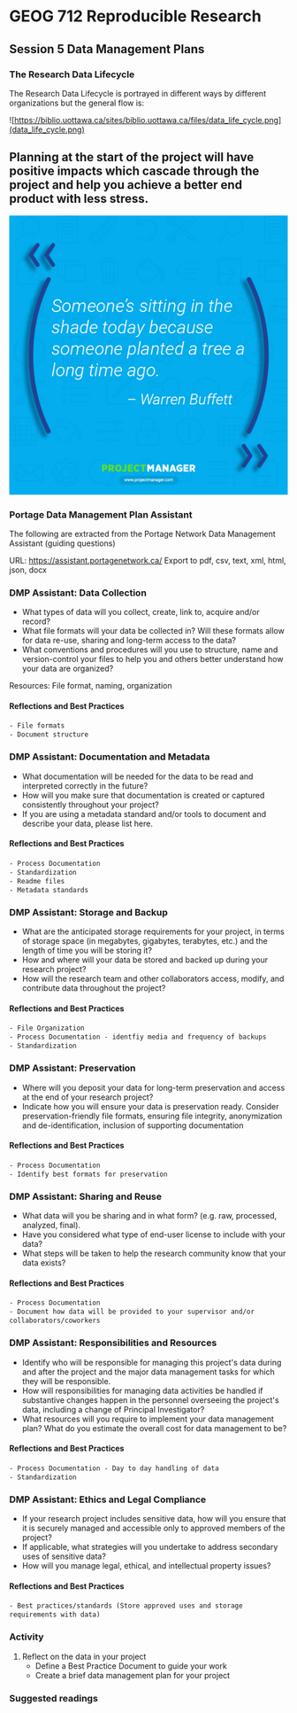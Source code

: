 # GEOG 712 Reproducible Research

## Session 5 Data Management Plans

### The Research Data Lifecycle

The Research Data Lifecycle is portrayed in different ways by different organizations but the general flow is:

![https://biblio.uottawa.ca/sites/biblio.uottawa.ca/files/data_life_cycle.png](data_life_cycle.png)


## Planning at the start of the project will have positive impacts which cascade through the project and help you achieve a better end product with less stress.

![project_management.com](Planning_Buffett.jpg)

### Portage Data Management Plan Assistant

The following are extracted from the Portage Network Data Management Assistant (guiding questions)

URL:   https://assistant.portagenetwork.ca/
Export to pdf, csv, text, xml, html, json, docx

### DMP Assistant: Data Collection

- What types of data will you collect, create, link to, acquire and/or record?
- What file formats will your data be collected in? Will these formats allow for data re-use, sharing and long-term access to the data?
- What conventions and procedures will you use to structure, name and version-control your files to help you and others better understand how your data are organized?

Resources:  File format, naming, organization

#### Reflections and Best Practices

    - File formats
    - Document structure

### DMP Assistant: Documentation and Metadata

- What documentation will be needed for the data to be read and interpreted correctly in the future?
- How will you make sure that documentation is created or captured consistently throughout your project?
- If you are using a metadata standard and/or tools to document and describe your data, please list here.

#### Reflections and Best Practices

    - Process Documentation
    - Standardization
    - Readme files
    - Metadata standards

### DMP Assistant: Storage and Backup

- What are the anticipated storage requirements for your project, in terms of storage space (in megabytes, gigabytes, terabytes, etc.) and the length of time you will be storing it?
- How and where will your data be stored and backed up during your research project?
- How will the research team and other collaborators access, modify, and contribute data throughout the project?

#### Reflections and Best Practices

    - File Organization
    - Process Documentation - identfiy media and frequency of backups
    - Standardization

### DMP Assistant: Preservation

- Where will you deposit your data for long-term preservation and access at the end of your research project?
- Indicate how you will ensure your data is preservation ready. Consider preservation-friendly file formats, ensuring file integrity, anonymization and de-identification, inclusion of supporting documentation

#### Reflections and Best Practices

    - Process Documentation
    - Identify best formats for preservation

### DMP Assistant: Sharing and Reuse

- What data will you be sharing and in what form? (e.g. raw, processed, analyzed, final).
- Have you considered what type of end-user license to include with your data?
- What steps will be taken to help the research community know that your data exists?

#### Reflections and Best Practices

    - Process Documentation
    - Document how data will be provided to your supervisor and/or collaborators/coworkers

### DMP Assistant: Responsibilities and Resources

- Identify who will be responsible for managing this project's data during and after the project and the major data management tasks for which they will be responsible.
- How will responsibilities for managing data activities be handled if substantive changes happen in the personnel overseeing the project's data, including a change of Principal Investigator?
- What resources will you require to implement your data management plan? What do you estimate the overall cost for data management to be?

#### Reflections and Best Practices

    - Process Documentation - Day to day handling of data
    - Standardization

### DMP Assistant: Ethics and Legal Compliance

- If your research project includes sensitive data, how will you ensure that it is securely managed and accessible only to approved members of the project?
- If applicable, what strategies will you undertake to address secondary uses of sensitive data?
- How will you manage legal, ethical, and intellectual property issues?

#### Reflections and Best Practices

    - Best practices/standards (Store approved uses and storage requirements with data)

### Activity

1. Reflect on the data in your project 
    - Define a Best Practice Document to guide your work
    - Create a brief data management plan for your project
  
### Suggested readings


